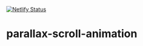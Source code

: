 [![Netlify Status](https://api.netlify.com/api/v1/badges/2ea2dc25-8107-4427-bda3-526c32ec49e3/deploy-status)](https://app.netlify.com/sites/pabl0parra-parallax-example/deploys)

# parallax-scroll-animation
